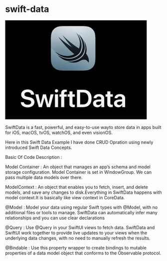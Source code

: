 # swift-data

![swiftdata](swift_data.png)

SwiftData is a fast, powerful, and easy-to-use wayto store data in apps built for iOS, macOS, tvOS, watchOS, and even visionOS.

Here in this Swift Data Example I have done CRUD Opration using newly introduced Swift Data Concepts.

Basic Of Code Description :

Model Container : An object that manages an app’s schema and model storage configuration. Model Container is set in WindowGroup. We can pass multiple data models over there.

ModelContext : An object that enables you to fetch, insert, and delete models, and save any changes to disk.Everything in SwiftData happens with model context.It is basically like view context in CoreData.

@Model : Model your data using regular Swift types with @Model, with no additional files or tools to manage. SwiftData can automatically infer many relationships and you can use clear declarations

@Query : Use @Query in your SwiftUI views to fetch data. SwiftData and SwiftUI work together to provide live updates to your views when the underlying data changes, with no need to manually refresh the results.

@Bindable : Use this property wrapper to create bindings to mutable properties of a data model object that conforms to the Observable protocol. 



